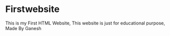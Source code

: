# Firstwebsite
This is my First HTML Website,
This website is just for educational purpose,
Made By Ganesh
